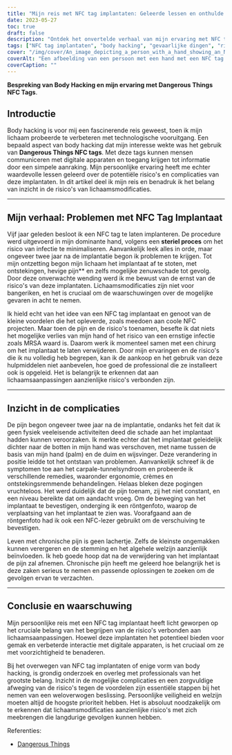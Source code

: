```yaml
---
title: "Mijn reis met NFC tag implantaten: Geleerde lessen en onthulde risico's"
date: 2023-05-27
toc: true
draft: false
description: "Ontdek het onvertelde verhaal van mijn ervaring met NFC tag implantaten, waarbij ik inga op de risico's, complicaties en persoonlijke inzichten die het belang van weloverwogen besluitvorming onderstrepen."
tags: ["NFC tag implantaten", "body hacking", "gevaarlijke dingen", "risico's van implantaten", "lichaamsaanpassingen", "complicaties", "afwijzing van het implantaat", "pijn en ontsteking", "zenuwschade", "verwijdering van het implantaat", "chronische pijn", "veiligheidsmaatregelen", "risico's vs. voordelen", "raadpleging", "onderzoek", "professionele installatie", "risico's van lichaamsmodificatie", "verplaatsing van het implantaat", "carpaal tunnel syndroom", "complicaties begrijpen", "persoonlijke veiligheid", "geïnformeerd besluit", "digitale interactie", "medische procedures", "veiligheid van implantaten", "voorzichtigheid bij lichaamsverandering", "complicaties van het implantaat", "persoonlijk welzijn", "gezondheidsoverwegingen", "professioneel advies"]
cover: "/img/cover/An_image_depicting_a_person_with_a_hand_showing_an_NFC_tag.png"
coverAlt: "Een afbeelding van een persoon met een hand met een NFC tag implantaat, vergezeld van pijnsymbolen rond de hand, die de risico's en complicaties van NFC tag implantaten illustreren."
coverCaption: ""
---
```


**Bespreking van Body Hacking en mijn ervaring met Dangerous Things NFC Tags**.

## Introductie

Body hacking is voor mij een fascinerende reis geweest, toen ik mijn lichaam probeerde te verbeteren met technologische vooruitgang. Een bepaald aspect van body hacking dat mijn interesse wekte was het gebruik van **Dangerous Things NFC tags**. Met deze tags kunnen mensen communiceren met digitale apparaten en toegang krijgen tot informatie door een simpele aanraking. Mijn persoonlijke ervaring heeft me echter waardevolle lessen geleerd over de potentiële risico's en complicaties van deze implantaten. In dit artikel deel ik mijn reis en benadruk ik het belang van inzicht in de risico's van lichaamsmodificaties.

______

## Mijn verhaal: Problemen met NFC Tag Implantaat

Vijf jaar geleden besloot ik een NFC tag te laten implanteren. De procedure werd uitgevoerd in mijn dominante hand, volgens een **steriel proces** om het risico van infectie te minimaliseren. Aanvankelijk leek alles in orde, maar ongeveer twee jaar na de implantatie begon ik problemen te krijgen. Tot mijn ontzetting begon mijn lichaam het implantaat af te stoten, met ontstekingen, hevige pijn** en zelfs mogelijke zenuwschade tot gevolg. Door deze onverwachte wending werd ik me bewust van de ernst van de risico's van deze implantaten. Lichaamsmodificaties zijn niet voor bangeriken, en het is cruciaal om de waarschuwingen over de mogelijke gevaren in acht te nemen.

Ik hield echt van het idee van een NFC tag implantaat en genoot van de kleine voordelen die het opleverde, zoals meedoen aan coole NFC projecten. Maar toen de pijn en de risico's toenamen, besefte ik dat niets het mogelijke verlies van mijn hand of het risico van een ernstige infectie zoals MRSA waard is. Daarom werk ik momenteel samen met een chirurg om het implantaat te laten verwijderen. Door mijn ervaringen en de risico's die ik nu volledig heb begrepen, kan ik de aankoop en het gebruik van deze hulpmiddelen niet aanbevelen, hoe goed de professional die ze installeert ook is opgeleid. Het is belangrijk te erkennen dat aan lichaamsaanpassingen aanzienlijke risico's verbonden zijn.

______

## Inzicht in de complicaties

De pijn begon ongeveer twee jaar na de implantatie, ondanks het feit dat ik geen fysiek veeleisende activiteiten deed die schade aan het implantaat hadden kunnen veroorzaken. Ik merkte echter dat het implantaat geleidelijk dichter naar de botten in mijn hand was verschoven, met name tussen de basis van mijn hand (palm) en de duim en wijsvinger. Deze verandering in positie leidde tot het ontstaan van problemen. Aanvankelijk schreef ik de symptomen toe aan het carpale-tunnelsyndroom en probeerde ik verschillende remedies, waaronder ergonomie, crèmes en ontstekingsremmende behandelingen. Helaas bleken deze pogingen vruchteloos. Het werd duidelijk dat de pijn toenam, zij het niet constant, en een niveau bereikte dat om aandacht vroeg. Om de beweging van het implantaat te bevestigen, onderging ik een röntgenfoto, waarop de verplaatsing van het implantaat te zien was. Voorafgaand aan de röntgenfoto had ik ook een NFC-lezer gebruikt om de verschuiving te bevestigen.

Leven met chronische pijn is geen lachertje. Zelfs de kleinste ongemakken kunnen verergeren en de stemming en het algehele welzijn aanzienlijk beïnvloeden. Ik heb goede hoop dat na de verwijdering van het implantaat de pijn zal afnemen. Chronische pijn heeft me geleerd hoe belangrijk het is deze zaken serieus te nemen en passende oplossingen te zoeken om de gevolgen ervan te verzachten.

______

## Conclusie en waarschuwing

Mijn persoonlijke reis met een NFC tag implantaat heeft licht geworpen op het cruciale belang van het begrijpen van de risico's verbonden aan lichaamsaanpassingen. Hoewel deze implantaten het potentieel bieden voor gemak en verbeterde interactie met digitale apparaten, is het cruciaal om ze met voorzichtigheid te benaderen.

Bij het overwegen van NFC tag implantaten of enige vorm van body hacking, is grondig onderzoek en overleg met professionals van het grootste belang. Inzicht in de mogelijke complicaties en een zorgvuldige afweging van de risico's tegen de voordelen zijn essentiële stappen bij het nemen van een weloverwogen beslissing. Persoonlijke veiligheid en welzijn moeten altijd de hoogste prioriteit hebben. Het is absoluut noodzakelijk om te erkennen dat lichaamsmodificaties aanzienlijke risico's met zich meebrengen die langdurige gevolgen kunnen hebben.

Referenties:
- [Dangerous Things](https://dangerousthings.com/)
